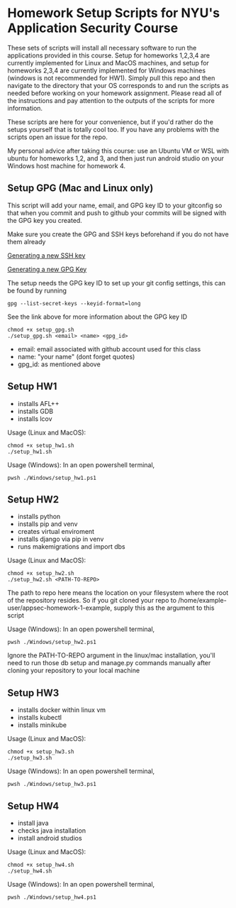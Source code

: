 # Homework Setup Scripts for NYU's Application Security Course
These sets of scripts will install all necessary software to run the applications provided in this course. Setup for homeworks 1,2,3,4 are currently implemented for Linux and MacOS machines, and setup for homeworks 2,3,4 are currently implemented for Windows machines (windows is not recommended for HW1). Simply pull this repo and then navigate to the directory that your OS corresponds to and run the scripts as needed before working on your homework assignment. Please read all of the instructions and pay attention to the outputs of the scripts for more information.

These scripts are here for your convenience, but if you'd rather do the setups yourself that is totally cool too. If you have any problems with the scripts open an issue for the repo.  

My personal advice after taking this course: use an Ubuntu VM or WSL with ubuntu for homeworks 1,2, and 3, and then just run android studio on your Windows host machine for homework 4. 

## Setup GPG (Mac and Linux only)

This script will add your name, email, and GPG key ID to your gitconfig so that when you commit and push to github your commits will be signed with the GPG key you created. 

Make sure you create the GPG and SSH keys beforehand if you do not have them already 

[Generating a new SSH key](https://docs.github.com/en/authentication/connecting-to-github-with-ssh/generating-a-new-ssh-key-and-adding-it-to-the-ssh-agent)

[Generating a new GPG Key](https://docs.github.com/en/authentication/managing-commit-signature-verification/generating-a-new-gpg-key)

The setup needs the GPG key ID to set up your git config settings, this can be found by running 

`gpg --list-secret-keys --keyid-format=long`
 
 See the link above for more information about the GPG key ID

```
chmod +x setup_gpg.sh
./setup_gpg.sh <email> <name> <gpg_id>
```
- email: email associated with github account used for this class
- name: "your name" (dont forget quotes)
- gpg_id: as mentioned above

## Setup HW1

- installs AFL++ 
- installs GDB 
- installs lcov

Usage (Linux and MacOS): 
```
chmod +x setup_hw1.sh
./setup_hw1.sh
```

Usage (Windows): 
In an open powershell terminal, 
```
pwsh ./Windows/setup_hw1.ps1
```

## Setup HW2

- installs python
- installs pip and venv
- creates virtual enviroment
- installs django via pip in venv
- runs makemigrations and import dbs 

Usage (Linux and MacOS): 
```
chmod +x setup_hw2.sh
./setup_hw2.sh <PATH-TO-REPO>
```
The path to repo here means the location on your filesystem where the root of the repository resides. So if you git cloned your repo to /home/example-user/appsec-homework-1-example, supply this as the argument to this script

Usage (Windows): 
In an open powershell terminal, 
```
pwsh ./Windows/setup_hw2.ps1
```
Ignore the PATH-TO-REPO argument in the linux/mac installation, you'll need to run those db setup and manage.py commands manually after cloning your repository to your local machine

## Setup HW3

- installs docker within linux vm  
- installs kubectl 
- installs minikube

Usage (Linux and MacOS): 
```
chmod +x setup_hw3.sh
./setup_hw3.sh
```

Usage (Windows): 
In an open powershell terminal, 
```
pwsh ./Windows/setup_hw3.ps1
```


## Setup HW4

- install java
- checks java installation
- install android studios

Usage (Linux and MacOS): 
```
chmod +x setup_hw4.sh
./setup_hw4.sh
```

Usage (Windows): 
In an open powershell terminal, 
```
pwsh ./Windows/setup_hw4.ps1
```

